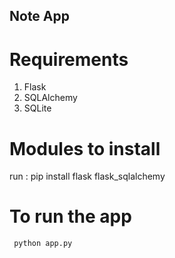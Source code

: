 

## Note App

# Requirements
  1. Flask
  2. SQLAlchemy
  3. SQLite 

  # Modules to install

  run :
       pip install flask flask_sqlalchemy

  # To run the app

     python app.py